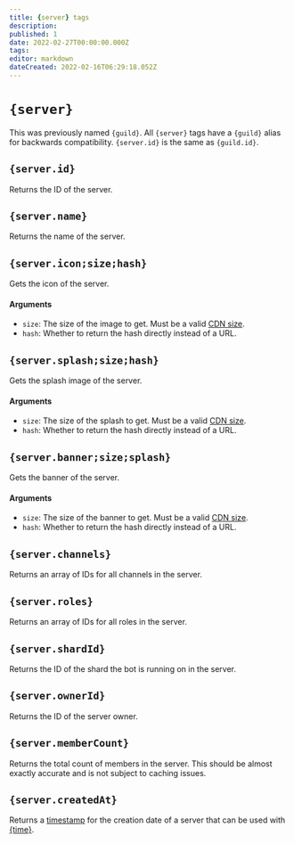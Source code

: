 ```yaml
---
title: {server} tags
description: 
published: 1
date: 2022-02-27T00:00:00.000Z
tags: 
editor: markdown
dateCreated: 2022-02-16T06:29:18.052Z
---
```


# `{server}`

This was previously named `{guild}`. All `{server}` tags have a `{guild}` alias for backwards compatibility. `{server.id}` is the same as `{guild.id}`.

## `{server.id}`

Returns the ID of the server.

## `{server.name}`

Returns the name of the server.

## `{server.icon;size;hash}`

Gets the icon of the server.

#### Arguments
- `size`: The size of the image to get. Must be a valid [CDN size](https://discord.com/developers/docs/reference#image-formatting).
- `hash`: Whether to return the hash directly instead of a URL.

## `{server.splash;size;hash}`

Gets the splash image of the server.

#### Arguments
- `size`: The size of the splash to get. Must be a valid [CDN size](https://discord.com/developers/docs/reference#image-formatting).
- `hash`: Whether to return the hash directly instead of a URL.

## `{server.banner;size;splash}`

Gets the banner of the server.

#### Arguments
- `size`: The size of the banner to get. Must be a valid [CDN size](https://discord.com/developers/docs/reference#image-formatting).
- `hash`: Whether to return the hash directly instead of a URL.

## `{server.channels}`

Returns an array of IDs for all channels in the server.

## `{server.roles}`

Returns an array of IDs for all roles in the server.

## `{server.shardId}`

Returns the ID of the shard the bot is running on in the server.

## `{server.ownerId}`

Returns the ID of the server owner.

## `{server.memberCount}`

Returns the total count of members in the server. This should be almost exactly accurate and is not subject to caching issues.

## `{server.createdAt}`

Returns a [timestamp](https://developer.mozilla.org/en-US/docs/Web/JavaScript/Reference/Global_Objects/Date#description) for the creation date of a server that can be used with [{time}](https://documentation.atlas.bot/en/scripts/tags/global#time-formattime).
